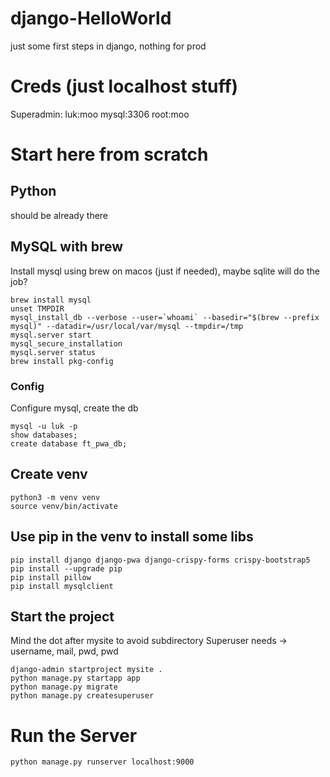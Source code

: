 # django-HelloWorld
just some first steps in django, nothing for prod

# Creds (just localhost stuff)
Superadmin: luk:moo
mysql:3306 root:moo

# Start here from scratch

## Python
should be already there
## MySQL with brew
Install mysql using brew on macos (just if needed), maybe sqlite will do the job?
```Terminal
brew install mysql
unset TMPDIR
mysql_install_db --verbose --user=`whoami` --basedir="$(brew --prefix mysql)" --datadir=/usr/local/var/mysql --tmpdir=/tmp
mysql.server start
mysql_secure_installation
mysql.server status
brew install pkg-config
```
### Config
Configure mysql, create the db
```Terminal
mysql -u luk -p
show databases;
create database ft_pwa_db;
```

## Create venv
```Terminal
python3 -m venv venv
source venv/bin/activate
```

## Use pip in the venv to install some libs
```Terminal
pip install django django-pwa django-crispy-forms crispy-bootstrap5
pip install --upgrade pip
pip install pillow
pip install mysqlclient
```
## Start the project
Mind the dot after mysite to avoid subdirectory
Superuser needs -> username, mail, pwd, pwd

```Terminal
django-admin startproject mysite .
python manage.py startapp app
python manage.py migrate
python manage.py createsuperuser
```

# Run the Server
```Terminal
python manage.py runserver localhost:9000
```
